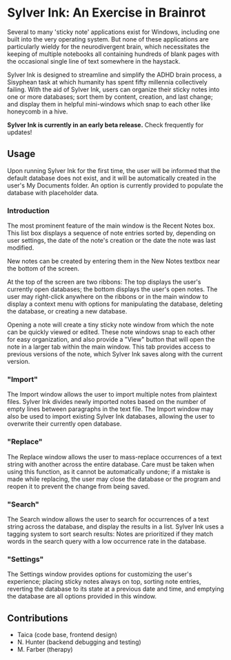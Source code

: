 # Sylver Ink: An Exercise in Brainrot

Several to many 'sticky note' applications exist for Windows, including one built into the very operating system. But none of these applications are particularly wieldy for the neurodivergent brain, which necessitates the keeping of multiple notebooks all containing hundreds of blank pages with the occasional single line of text somewhere in the haystack.

Sylver Ink is designed to streamline and simplify the ADHD brain process, a Sisyphean task at which humanity has spent fifty millennia collectively failing. With the aid of Sylver Ink, users can organize their sticky notes into one or more databases; sort them by content, creation, and last change; and display them in helpful mini-windows which snap to each other like honeycomb in a hive.

**Sylver Ink is currently in an early beta release.** Check frequently for updates!

## Usage

Upon running Sylver Ink for the first time, the user will be informed that the default database does not exist, and it will be automatically created in the user's My Documents folder. An option is currently provided to populate the database with placeholder data.

### Introduction

The most prominent feature of the main window is the Recent Notes box. This list box displays a sequence of note entries sorted by, depending on user settings, the date of the note's creation or the date the note was last modified.

New notes can be created by entering them in the New Notes textbox near the bottom of the screen.

At the top of the screen are two ribbons: The top displays the user's currently open databases; the bottom displays the user's open notes. The user may right-click anywhere on the ribbons or in the main window to display a context menu with options for manipulating the database, deleting the database, or creating a new database.

Opening a note will create a tiny sticky note window from which the note can be quickly viewed or edited. These note windows snap to each other for easy organization, and also provide a "View" button that will open the note in a larger tab within the main window. This tab provides access to previous versions of the note, which Sylver Ink saves along with the current version.

### "Import"

The Import window allows the user to import multiple notes from plaintext files. Sylver Ink divides newly imported notes based on the number of empty lines between paragraphs in the text file. The Import window may also be used to import existing Sylver Ink databases, allowing the user to overwrite their currently open database.

### "Replace"

The Replace window allows the user to mass-replace occurrences of a text string with another across the entire database. Care must be taken when using this function, as it cannot be automatically undone; if a mistake is made while replacing, the user may close the database or the program and reopen it to prevent the change from being saved.

### "Search"

The Search window allows the user to search for occurrences of a text string across the database, and display the results in a list. Sylver Ink uses a tagging system to sort search results: Notes are prioritized if they match words in the search query with a low occurrence rate in the database.

### "Settings"

The Settings window provides options for customizing the user's experience; placing sticky notes always on top, sorting note entries, reverting the database to its state at a previous date and time, and emptying the database are all options provided in this window.

## Contributions

- Taica (code base, frontend design)
- N. Hunter (backend debugging and testing)
- M. Farber (therapy)
